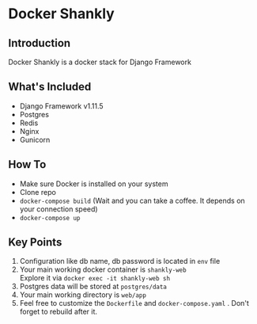 # Docker Shankly

## Introduction
Docker Shankly is a docker stack for Django Framework

## What's Included
- Django Framework v1.11.5
- Postgres
- Redis
- Nginx
- Gunicorn

## How To
- Make sure Docker is installed on your system
- Clone repo
- `docker-compose build` (Wait and you can take a coffee. It depends on your connection speed)
- `docker-compose up`

## Key Points
1. Configuration like db name, db password is located in `env` file
2. Your main working docker container is `shankly-web`  
   Explore it via `docker exec -it shankly-web sh`
3. Postgres data will be stored at `postgres/data`
4. Your main working directory is `web/app`
5. Feel free to customize the `Dockerfile` and `docker-compose.yaml` . Don't forget to rebuild after it.